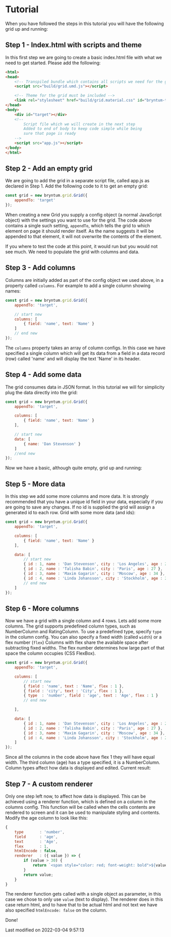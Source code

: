# Tutorial
When you have followed the steps in this tutorial you will have the following grid up and running:
<div class="external-example" data-file="Grid/guides/tutorial/result.js"></div>

## Step 1 - Index.html with scripts and theme
In this first step we are going to create a basic index.html file with what we need to get started. Please add the
following:

```html
<html>
<head>
    <!-- Transpiled bundle which contains all scripts we need for the grid to work-->
    <script src="build/grid.umd.js"></script>

    <!-- Theme for the grid must be included -->
    <link rel="stylesheet" href="build/grid.material.css" id="bryntum-theme">
</head>
<body>
    <div id="target"></div>
    <!--
        Script file which we will create in the next step
        Added to end of body to keep code simple while being
        sure that page is ready
    -->
    <script src="app.js"></script>
</body>
</html>
```

## Step 2 - Add an empty grid
We are going to add the grid in a separate script file, called app.js as declared in Step 1. Add the following code to
it to get an empty grid:

```javascript
const grid = new bryntum.grid.Grid({
    appendTo: 'target'
});
```

When creating a new Grid you supply a config object (a normal JavaScript object) with the settings you want to use for
the grid. The code above contains a single such setting, `appendTo`, which tells the grid to which element on page it
should render itself. As the name suggests it will be appended to that element, it will not overwrite the contents of
the element.

If you where to test the code at this point, it would run but you would not see much.
We need to populate the grid with columns and data.

## Step 3 - Add columns
Columns are initially added as part of the config object we used above, in a property called `columns`. For example to
add a single column showing names:

```javascript
const grid = new bryntum.grid.Grid({
    appendTo: 'target',

    // start new
    columns: [
        { field: 'name', text: 'Name' }
    ]
    // end new
});
```

The `columns` property takes an array of column configs. In this case we have specified a single column which will get
its data from a field in a data record (row) called 'name' and will display the text 'Name' in its header.

## Step 4 - Add some data
The grid consumes data in JSON format. In this tutorial we will for simplicity plug the data directly into the grid:

```javascript
const grid = new bryntum.grid.Grid({
    appendTo: 'target',

    columns: [
        { field: 'name', text: 'Name' }
    ],

    // start new
    data: [
        { name: 'Dan Stevenson' }
    ]
    //end new
});
```

Now we have a basic, although quite empty, grid up and running:

<div class="external-example" data-file="Grid/guides/tutorial/step4.js"></div>

## Step 5 - More data
In this step we add some more columns and more data. It is strongly recommended that you have a unique id field in
your data, especially if you are going to save any changes. If no id is supplied the grid will assign a generated id
to each row. Grid with some more data (and ids):

```javascript
const grid = new bryntum.grid.Grid({
    appendTo: 'target',

    columns: [
        { field: 'name', text: 'Name' }
    ],

    data: [
        // start new
        { id : 1, name : 'Dan Stevenson', city : 'Los Angeles', age : 24 },
        { id : 2, name : 'Talisha Babin', city : 'Paris', age : 27 },
        { id : 3, name : 'Maxim Gagarin', city : 'Moscow', age : 34 },
        { id : 4, name : 'Linda Johansson', city : 'Stockholm', age : 29 }
        // end new
    ]
});
```

## Step 6 - More columns
Now we have a grid with a single column and 4 rows. Lets add some more columns. The grid supports predefined column
types, such as NumberColumn and RatingColumn. To use a predefined type, specify `type` in the column config. You can
also specify a fixed width (called `width`) or a flex number (`flex`) Columns with flex share the available space after
subtracting fixed widths. The flex number determines how large part of that space the column occupies (CSS FlexBox).

```javascript
const grid = new bryntum.grid.Grid({
    appendTo: 'target',

    columns: [
        // start new
        { field : 'name', text : 'Name', flex : 1 },
        { field : 'city', text : 'City', flex : 1 },
        { type  : 'number', field : 'age', text : 'Age', flex : 1 }
        // end new

    ],

    data: [
        { id : 1, name : 'Dan Stevenson', city : 'Los Angeles', age : 24 },
        { id : 2, name : 'Talisha Babin', city : 'Paris', age : 27 },
        { id : 3, name : 'Maxim Gagarin', city : 'Moscow', age : 34 },
        { id : 4, name : 'Linda Johansson', city : 'Stockholm', age : 29 }
    ]
});
```

Since all the columns in the code above have flex 1 they will have equal width. The third column (age) has a type
specified, it is a NumberColumn. Column types affect how data is displayed and edited. Current result:

<div class="external-example" data-file="Grid/guides/tutorial/step6.js"></div>

## Step 7 - A custom renderer
Only one step left now, to affect how data is displayed. This can be achieved using a renderer function, which is
defined on a column in the columns config. This function will be called when the cells contents are rendered to
screen and it can be used to manipulate styling and contents. Modify the age column to look like this:

```javascript
{
    type       : 'number',
    field      : 'age',
    text       : 'Age',
    flex       : 1,
    htmlEncode : false,
    renderer   : ({ value }) => {
        if (value > 30) {
            return `<span style="color: red; font-weight: bold">${value}</span>`
        }
        return value;
    }
}
```

The renderer function gets called with a single object as parameter, in this case we chose to only use `value` (text to
display). The renderer does in this case return html, and to have that to be actual html and not text we have also
specified `htmlEncode: false` on the column.

Done!

<div class="external-example" data-file="Grid/guides/tutorial/result2.js"></div>


<p class="last-modified">Last modified on 2022-03-04 9:57:13</p>